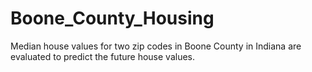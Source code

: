 # Boone_County_Housing
Median house values for two zip codes in Boone County in Indiana are evaluated to predict the future house values.
